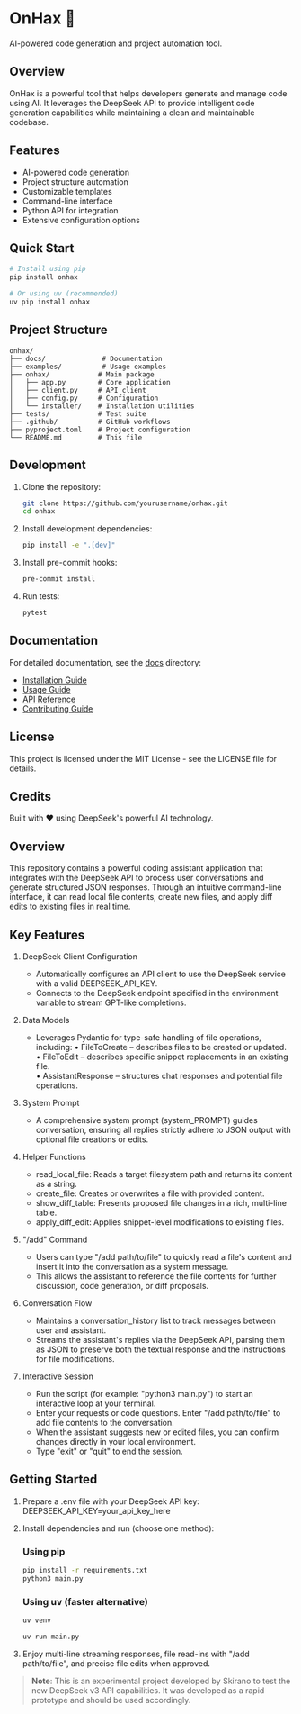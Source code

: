 # OnHax 🚀

AI-powered code generation and project automation tool.

## Overview

OnHax is a powerful tool that helps developers generate and manage code using AI. It leverages
the DeepSeek API to provide intelligent code generation capabilities while maintaining a clean
and maintainable codebase.

## Features

- AI-powered code generation
- Project structure automation
- Customizable templates
- Command-line interface
- Python API for integration
- Extensive configuration options

## Quick Start

```bash
# Install using pip
pip install onhax

# Or using uv (recommended)
uv pip install onhax
```

## Project Structure

```
onhax/
├── docs/              # Documentation
├── examples/          # Usage examples
├── onhax/            # Main package
│   ├── app.py        # Core application
│   ├── client.py     # API client
│   ├── config.py     # Configuration
│   └── installer/    # Installation utilities
├── tests/            # Test suite
├── .github/          # GitHub workflows
├── pyproject.toml    # Project configuration
└── README.md         # This file
```

## Development

1. Clone the repository:
   ```bash
   git clone https://github.com/yourusername/onhax.git
   cd onhax
   ```

2. Install development dependencies:
   ```bash
   pip install -e ".[dev]"
   ```

3. Install pre-commit hooks:
   ```bash
   pre-commit install
   ```

4. Run tests:
   ```bash
   pytest
   ```

## Documentation

For detailed documentation, see the [docs](docs/) directory:

- [Installation Guide](docs/installation.md)
- [Usage Guide](docs/usage.md)
- [API Reference](docs/api-reference.md)
- [Contributing Guide](CONTRIBUTING.md)

## License

This project is licensed under the MIT License - see the LICENSE file for details.

## Credits

Built with ❤️ using DeepSeek's powerful AI technology.

## Overview

This repository contains a powerful coding assistant application that integrates with the DeepSeek API to process user conversations and generate structured JSON responses. Through an intuitive command-line interface, it can read local file contents, create new files, and apply diff edits to existing files in real time.

## Key Features

1. DeepSeek Client Configuration
   - Automatically configures an API client to use the DeepSeek service with a valid DEEPSEEK_API_KEY. 
   - Connects to the DeepSeek endpoint specified in the environment variable to stream GPT-like completions. 

2. Data Models
   - Leverages Pydantic for type-safe handling of file operations, including:
     • FileToCreate – describes files to be created or updated.  
     • FileToEdit – describes specific snippet replacements in an existing file.  
     • AssistantResponse – structures chat responses and potential file operations.  

3. System Prompt
   - A comprehensive system prompt (system_PROMPT) guides conversation, ensuring all replies strictly adhere to JSON output with optional file creations or edits.  

4. Helper Functions
   - read_local_file: Reads a target filesystem path and returns its content as a string.  
   - create_file: Creates or overwrites a file with provided content.  
   - show_diff_table: Presents proposed file changes in a rich, multi-line table.  
   - apply_diff_edit: Applies snippet-level modifications to existing files.  

5. "/add" Command
   - Users can type "/add path/to/file" to quickly read a file's content and insert it into the conversation as a system message.  
   - This allows the assistant to reference the file contents for further discussion, code generation, or diff proposals.  

6. Conversation Flow
   - Maintains a conversation_history list to track messages between user and assistant.  
   - Streams the assistant's replies via the DeepSeek API, parsing them as JSON to preserve both the textual response and the instructions for file modifications.  

7. Interactive Session
   - Run the script (for example: "python3 main.py") to start an interactive loop at your terminal.  
   - Enter your requests or code questions. Enter "/add path/to/file" to add file contents to the conversation.  
   - When the assistant suggests new or edited files, you can confirm changes directly in your local environment.  
   - Type "exit" or "quit" to end the session.  

## Getting Started

1. Prepare a .env file with your DeepSeek API key:
   DEEPSEEK_API_KEY=your_api_key_here

2. Install dependencies and run (choose one method):

   ### Using pip
   ```bash
   pip install -r requirements.txt
   python3 main.py
   ```

   ### Using uv (faster alternative)
   ```bash
   uv venv

   uv run main.py
   ```

3. Enjoy multi-line streaming responses, file read-ins with "/add path/to/file", and precise file edits when approved.

> **Note**: This is an experimental project developed by Skirano to test the new DeepSeek v3 API capabilities. It was developed as a rapid prototype and should be used accordingly.

